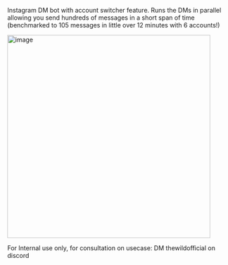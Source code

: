 Instagram DM bot with account switcher feature. Runs the DMs in parallel allowing you send hundreds of messages in a short span of time (benchmarked to 105 messages in little over 12 minutes with 6 accounts!)

<img width="461" alt="image" src="https://github.com/thewildofficial/insta-dm-bot/assets/52071834/567e349c-8ea2-4ecb-b78a-28b7b1c60833">

For Internal use only, for consultation on usecase: DM thewildofficial on discord




